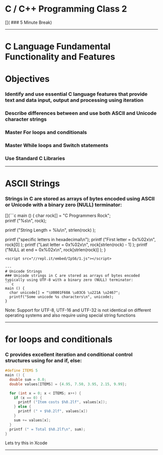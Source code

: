 # C / C++ Programming Class 2

[]( ### 5 Minute Break)

---
# C Language Fundamental Functionality and Features

# Objectives

### Identify and use essential C language features that provide text and data input, output and processing using iteration
### Describe differences between and use both ASCII and Unicode character strings
### Master For loops and conditionals
### Master While loops and Switch statements
### Use Standard C Libraries
---
# ASCII Strings
### Strings in C are stored as arrays of bytes encoded using ASCII or Unicode with a binary zero (NULL) terminator:
[](```c
main () {
  char rock[] = "C Programmers Rock";  
  printf ("%s\n", rock);

  printf ("String Length = %lu\n",    strlen(rock) );
    
  printf ("specific letters in hexadecimal\n");
  printf ("First letter  = 0x%02x\n", rock[0] );
  printf ("Last letter   = 0x%02x\n", rock[strlen(rock) - 1] );
  printf ("NULL at end   = 0x%02x\n", rock[strlen(rock)] );
}
```)
<script src="//repl.it/embed/IpS6/1.js"></script>

---
# Unicode Strings
### Unicode strings in C are stored as arrays of bytes encoded typically using UTF-8 with a binary zero (NULL) terminator:
```c
main () {
  char unicode[] = "\U0001F60A \u03C6 \u221A \u2467";
  printf("Some unicode %s characters\n", unicode);
}
```
<script src="//repl.it/embed/IpTg/2.js"></script>

Note: Support for UTF-8, UTF-16 and UTF-32 is not identical on different operating systems and also require using special string functions

---
# for loops and conditionals
### C provides excellent iteration and conditional control structures using for and if, else:
```c
#define ITEMS 5
main () {
  double sum = 0.0;
  double values[ITEMS] = {4.95, 7.50, 3.95, 2.15, 9.99};
 
  for (int x = 0; x < ITEMS; x++) {
    if (x == 0) {
      printf ("Item costs $%0.2lf", values[x]);
    } else {
      printf (" + $%0.2lf", values[x])
    }
    sum += values[x];
  }
  printf (" = Total $%0.2lf\n", sum);
}
```
<script src="//repl.it/embed/IpUE/1.js"></script>

Lets try this in Xcode

---
